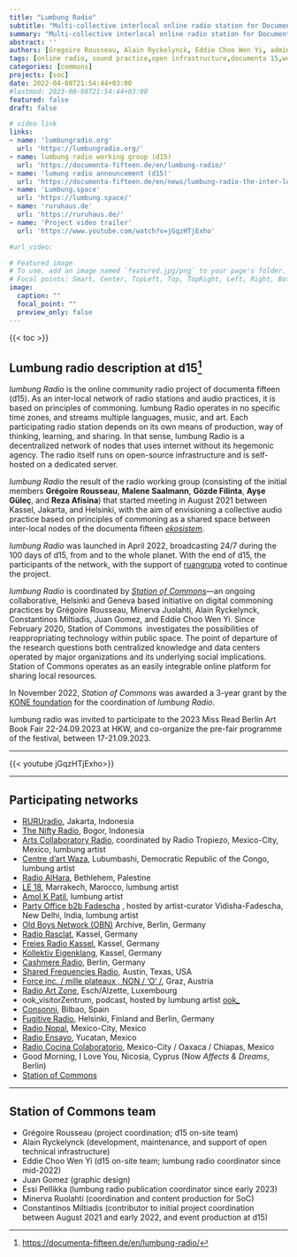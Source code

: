 ```yaml
---
title: "Lumbung Radio"
subtitle: "Multi-collective interlocal online radio station for Documenta fifteen; global, live since April 2022"
summary: "Multi-collective interlocal online radio station for Documenta fifteen; global, live since April 2022."
abstract: ''
authors: [Gregoire Rousseau, Alain Ryckelynck, Eddie Choo Wen Yi, admin, Juan Gomez,  Minerva Ruolahti]
tags: [online radio, sound practice,open infrastructure,documenta 15,working group]
categories: [commons]
projects: [soc]
date: 2022-04-08T21:54:44+03:00
#lastmod: 2023-08-08T21:54:44+03:00
featured: false
draft: false

# video link 
links: 
- name: 'lumbungradio.org'
  url: 'https://lumbungradio.org/'
- name: lumbung radio working group (d15)
  url: 'https://documenta-fifteen.de/en/lumbung-radio/'
- name: 'lumung radio announcement (d15)'
  url: 'https://documenta-fifteen.de/en/news/lumbung-radio-the-inter-local-radio-network-is-streaming-24-7-during-documenta-fifteen/'
- name: 'Lumbung.space'
  url: 'https://lumbung.space/'
- name: 'ruruhaus.de'
  url: 'https://ruruhaus.de/'
- name: 'Project video trailer'
  url: 'https://www.youtube.com/watch?v=jGqzHTjExho'

#url_video: 

# Featured image
# To use, add an image named `featured.jpg/png` to your page's folder.
# Focal points: Smart, Center, TopLeft, Top, TopRight, Left, Right, BottomLeft, Bottom, BottomRight.
image:
  caption: ""
  focal_point: ""
  preview_only: false
---
```


{{< toc >}}

[^d15d]: https://documenta-fifteen.de/en/lumbung-radio/
## Lumbung radio description at d15[^d15d]
_lumbung Radio_ is the online community radio project of documenta fifteen (d15). As an inter-local network of radio stations and audio practices, it is based on principles of commoning. lumbung Radio operates in no specific time zones, and streams multiple languages, music, and art. Each participating radio station depends on its own means of production, way of thinking, learning, and sharing. In that sense, lumbung Radio is a decentralized network of nodes that uses internet without its hegemonic agency. The radio itself runs on open-source infrastructure and is self-hosted on a dedicated server. 

*lumbung Radio* the result of the radio working group (consisting of the initial members **Grégoire Rousseau**, **Malene Saalmann**, **Gözde Filinta**, **Ayşe Güleç**, and **Reza Afisina**) that started meeting in August 2021 between Kassel, Jakarta, and Helsinki, with the aim of envisioning a collective audio practice based on principles of commoning as a shared space between inter-local nodes of the documenta fifteen [_ekosistem_](https://documenta-fifteen.de/en/glossary/?entry=ekosistem).

*lumbung Radio* was launched in April 2022, broadcasting 24/7 during the 100 days of d15, from and to the whole planet. With the end of d15, the participants of the network, with the support of [ruangrupa](https://ruangrupa.id/en/) voted to continue the project. 

*lumbung Radio* is coordinated by _[Station of Commons](https://stationofcommons.org/)_—an ongoing collaborative, Helsinki and Geneva based initiative on digital commoning practices by Grégoire Rousseau, Minerva Juolahti, Alain Ryckelynck, Constantinos Miltiadis, Juan Gomez, and Eddie Choo Wen Yi. Since February 2020, Station of Commons  investigates the possibilities of reappropriating technology within public space. The point of departure of the research questions both centralized knowledge and data centers operated by major organizations and its underlying social implications. Station of Commons operates as an easily integrable online platform for sharing local resources.

In November 2022, *Station of Commons* was awarded a 3-year grant by the [KONE foundation](https://koneensaatio.fi/en/) for the coordination of *lumbung Radio*. 

lumbung radio was invited to participate to the 2023 Miss Read Berlin Art Book Fair 22-24.09.2023 at HKW, and co-organize the pre-fair programme of the festival, between 17-21.09.2023. 

---

{{< youtube jGqzHTjExho>}}

---
## Participating networks

- [RURUradio](https://rururadio.org/), Jakarta, Indonesia
- [The Nifty Radio](https://thenifty.radio/), Bogor, Indonesia
- [Arts Collaboratory Radio](https://radiotropiezo.org/), coordinated by Radio Tropiezo, Mexico-City, Mexico, lumbung artist
- [Centre d’art Waza](http://wazaradio.org), Lubumbashi, Democratic Republic of the Congo, lumbung artist
- [Radio AlHara](https://www.radioalhara.net), Bethlehem, Palestine
- [LE 18](https://documenta-fifteen.de/en/lumbung-members-artists/le-18/), Marrakech, Marocco, lumbung artist
- [Amol K Patil](https://documenta-fifteen.de/en/lumbung-members-artists/amol-k-patil/), lumbung artist
- [Party Office b2b Fadescha](https://documenta-fifteen.de/en/lumbung-members-artists/party-office-b2b-fadescha/) , hosted by artist-curator Vidisha-Fadescha, New Delhi, India, lumbung artist
- [Old Boys Network (OBN)](https://obn.org/obn/faq/fs_faq.html) Archive, Berlin, Germany
- [Radio Rasclat](https://radio-rasclat.com/), Kassel, Germany
- [Freies Radio Kassel](https://www.freies-radio-kassel.de/startseite.html), Kassel, Germany
- [Kollektiv Eigenklang](https://kollektiv-eigenklang.com/), Kassel, Germany
- [Cashmere Radio](https://cashmereradio.com/), Berlin, Germany
- [Shared Frequencies Radio](https://sharedfrequencies.live/), Austin, Texas, USA
- [Force inc. / mille plateaux , NON / ‘O’ /](https://force-inc.org/en/c/music/mille-plateaux), Graz, Austria
- [Radio Art Zone](https://radioart.zone/), Esch/Alzette, Luxembourg
- ook_visitorZentrum, podcast, hosted by lumbung artist [ook_](https://documenta-fifteen.de/en/lumbung-members-artists/ook_/)
- [Consonni](https://www.consonni.org/), Bilbao, Spain
- [Fugitive Radio](https://fugitive-radio.net/), Helsinki, Finland and Berlin, Germany
- [Radio Nopal](https://radionopal.com/), Mexico-City, Mexico
- [Radio Ensayo](https://radioensayo.com), Yucatan, Mexico
- [Radio Cocina Colaboratorio](http://www.colaboratorykitchen.com), Mexico-City / Oaxaca / Chiapas, Mexico
- Good Morning, I Love You, Nicosia, Cyprus  (Now *Affects & Dreams*, Berlin)
- [Station of Commons](https://stationofcommons.org/) 

---

## Station of Commons team 
- Grégoire Rousseau (project coordination; d15 on-site team)
- Alain Ryckelynck (development, maintenance, and support of open technical infrastructure)
- Eddie Choo Wen Yi (d15 on-site team; lumbung radio coordinator since mid-2022)
- Juan Gomez (graphic design)
- Essi Pellikka (lumbung radio publication coordinator since early 2023)
- Minerva Ruolahti (coordination and content production for SoC)
- Constantinos Miltiadis (contributor to initial project coordination between August 2021 and early 2022, and event production at d15)

<!--invites Helsinki-based artists to release their sound archives or new material: Samuli Tanner and Heta Bilaletdin, MYÖS DJ collective, Kiilan Äänipäivät, among others to be announced.-->